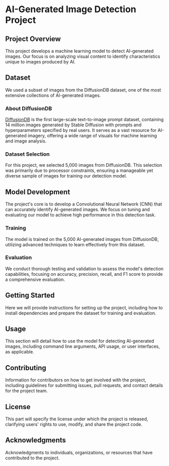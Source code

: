 # AI-Generated Image Detection Project

## Project Overview
This project develops a machine learning model to detect AI-generated images. Our focus is on analyzing visual content to identify characteristics unique to images produced by AI.

## Dataset
We used a subset of images from the DiffusionDB dataset, one of the most extensive collections of AI-generated images.

### About DiffusionDB
[DiffusionDB](https://poloclub.github.io/diffusiondb/) is the first large-scale text-to-image prompt dataset, containing 14 million images generated by Stable Diffusion with prompts and hyperparameters specified by real users. It serves as a vast resource for AI-generated imagery, offering a wide range of visuals for machine learning and image analysis.

### Dataset Selection
For this project, we selected 5,000 images from DiffusionDB. This selection was primarily due to processor constraints, ensuring a manageable yet diverse sample of images for training our detection model.

## Model Development
The project's core is to develop a Convolutional Neural Network (CNN) that can accurately identify AI-generated images. We focus on tuning and evaluating our model to achieve high performance in this detection task.

### Training
The model is trained on the 5,000 AI-generated images from DiffusionDB, utilizing advanced techniques to learn effectively from this dataset.

### Evaluation
We conduct thorough testing and validation to assess the model's detection capabilities, focusing on accuracy, precision, recall, and F1 score to provide a comprehensive evaluation.

## Getting Started
Here we will provide instructions for setting up the project, including how to install dependencies and prepare the dataset for training and evaluation.

## Usage
This section will detail how to use the model for detecting AI-generated images, including command line arguments, API usage, or user interfaces, as applicable.

## Contributing
Information for contributors on how to get involved with the project, including guidelines for submitting issues, pull requests, and contact details for the project team.

## License
This part will specify the license under which the project is released, clarifying users' rights to use, modify, and share the project code.

## Acknowledgments
Acknowledgments to individuals, organizations, or resources that have contributed to the project.

